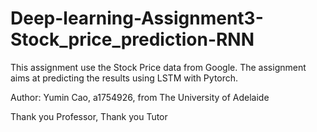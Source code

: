 # Deep-learning-Assignment3-Stock_price_prediction-RNN

This assignment use the Stock Price data from Google. The assignment aims at predicting the results using LSTM with Pytorch.

Author: Yumin Cao, a1754926, from The University of Adelaide

Thank you Professor, Thank you Tutor
